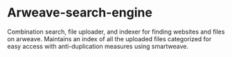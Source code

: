# Arweave-search-engine
Combination search, file uploader, and indexer for finding websites and files on arweave. Maintains an index of all the uploaded files categorized for easy access with anti-duplication measures using smartweave.

